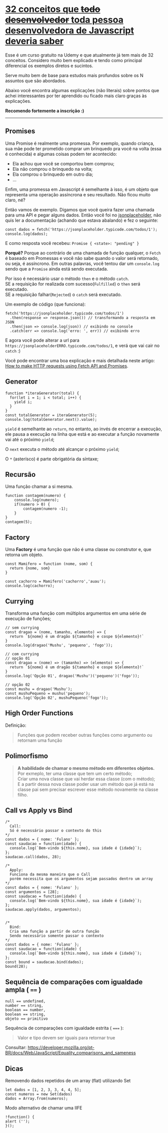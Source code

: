 # **[32 conceitos que ~~todo desenvolvedor~~ toda pessoa desenvolvedora de Javascript deveria saber](https://www.udemy.com/course/32-conceitos-todo-dev-javascript-deveria-saber/)**

Esse é um curso gratuito na Udemy e que atualmente já tem mais de 32 conceitos. Considero muito bem explicado e tendo como principal diferencial os exemplos diretos e sucintos.

Serve muito bem de base para estudos mais profundos sobre os N assuntos que são abordados.

Abaixo você encontra algumas explicações (não literais) sobre pontos que achei interessantes por ter aprendido ou ficado mais claro graças às explicações.

**Recomendo fortemente a inscrição :)**

---

##  **Promises**
Uma Promise é realmente uma promessa. Por exemplo, quando criança, sua mãe pode ter prometido comprar um brinquedo pra você na volta (essa é conhecida) e algumas coisas podem ter acontecido:

- Ela achou que você se comportou bem comprou;
- Ela não comprou o brinquedo na volta;
- Ela comprou o brinquedo em outro dia;
- ...

Enfim, uma promessa em Javascript é semelhante à isso, é um objeto que representa uma operação assíncrona e seu resultado. Não ficou muito claro, né?

Então vamos de exemplo. Digamos que você queira fazer uma chamada para uma API e pegar alguns dados. Então você foi no [jsonplaceholder](http://jsonplaceholder.typicode.com/), não quis ler a documentação (achando que estava abalando) e fez o seguinte:

```
const dados = fetch('https://jsonplaceholder.typicode.com/todos/1');
console.log(dados);
```

E como resposta você recebeu: `Promise { <state>: "pending" }`

**Porquê?** Porque ao contrário de uma chamada de função qualquer, o `Fetch` é baseado em Promessas e você não sabe quando o valor será retornado, ou seja, é assíncrono. Em outras palavras, você tentou dar um `console.log` sendo que a `Promise` ainda está sendo executada.

Por isso é necessário usar o método `then` e o método `catch`.  
SE a requisição for realizada com sucesso(`Fulfilled`) o `then` será executado.  
SE a requisição falhar(`Rejected`) o `catch` será executado.

Um exemplo de código (que funciona):

```
fetch('https://jsonplaceholder.typicode.com/todos/1')
  .then(response => response.json()) // transformando a resposta em JSON
  .then(json => console.log(json)) // exibindo no console
  .catch(err => console.log('erro: ', err)) // exibindo erro
```

E agora você pode alterar a url para `https://jsonplaceholderERRO.typicode.com/todos/1`, e verá que vai cair no `catch` :)

Você pode encontrar uma boa explicação e mais detalhada neste artigo: [How to make HTTP requests using Fetch API and Promises](https://medium.com/@armando_amador/how-to-make-http-requests-using-fetch-api-and-promises-b0ca7370a444).


##  **Generator**

```
function *iteraGenerator(total) {
  for(let i = 1; i < total; i++) {
    yield i;
  }
}
const totalGenerator = iteraGenerator(5);
console.log(totalGenerator.next().value);
```

`yield` é semelhante ao `return`, no entanto, ao invés de encerrar a execução, ele pausa a execução na linha que está e ao executar a função novamente vai até o próximo `yield`;

O `next` executa o método até alcançar o próximo `yield`;

O `*` (asterísco) é parte obrigatória da síntaxe;

## **Recursão**

Uma função chamar a si mesma.

```
function contagem(numero) {
    console.log(numero);
    if(numero > 0) {
        contagem(numero -1);
    }
}
contagem(5);
```

## **Factory**

Uma **Factory** é uma função que não é uma classe ou construtor e, que retorna um objeto.

```
const Mamifero = function (nome, som) {
  return {nome, som}
}
  
const cachorro = Mamifero('cachorro','auau');
console.log(cachorro);
```

## **Currying**

Transforma uma função com múltiplos argumentos em uma série de execução de funções;

```
// sem currying
const dragao = (nome, tamanho, elemento) => {
  return `${nome} é um dragão ${tamanho} e cospe ${elemento}!`
}
console.log(dragao('Mushu', 'pequeno', 'fogo'));
```

```
// com currying
// opção 01
const dragao = (nome) => (tamanho) => (elemento) => {
  return `${nome} é um dragão ${tamanho} e cospe ${elemento}!`
}
console.log('Opção 01', dragao('Mushu')('pequeno')('fogo'));

// opção 02
const mushu = dragao('Mushu');
const mushuPequeno = mushu('pequeno');
console.log('Opção 02', mushuPequeno('fogo'));
```


## **High Order Functions**

Definição: 

> Funções que podem receber outras funções como argumento ou retornam uma função

## **Polimorfismo**

> **A habilidade de chamar o mesmo método em diferentes objetos.**  
> Por exmeplo, ter uma classe que tem um certo método;  
> Criar uma nova classe que vai herdar essa classe (com o método);  
> E a partir dessa nova classe poder usar um método que já está na classe pai sem precisar escrever esse método novamente na classe filho.

## **Call vs Apply vs Bind**

```
/*
  Call:
  Só é necessário passar o contexto do this
*/
const dados = { nome: 'Fulano' };
const saudacao = function(idade) {
  console.log(`Bem-vindo ${this.nome}, sua idade é {idade}`);
};
saudacao.call(dados, 28);
  
/*
  Apply:
  Funciona da mesma maneira que o Call
  porém necessita que os argumentos sejam passados dentro um array
*/
const dados = { nome: 'Fulano' };
const argumentos = [28];
const saudacao = function(idade) {
  console.log(`Bem-vindo ${this.nome}, sua idade é {idade}`);
};
saudacao.apply(dados, argumentos);
  
  
/*
  Bind:
  Cria uma função a partir de outra função
  Sendo necessário somente passar o contexto
*/
const dados = { nome: 'Fulano' };
const saudacao = function(idade) {
  console.log(`Bem-vindo ${this.nome}, sua idade é {idade}`);
};
const bound = saudacao.bind(dados);
bound(28);
```



## **Sequência de comparações com igualdade ampla ( `==` )**

```
null == undefined, 
number == string, 
boolean == number, 
boolean == string, 
objeto == primitivo
```

Sequência de comparações com igualdade estrita ( `===` ):

> Valor e tipo devem ser iguais para retornar true

Consultar: https://developer.mozilla.org/pt-BR/docs/Web/JavaScript/Equality_comparisons_and_sameness


## **Dicas**

Removendo dados repetidos de um array (flat) utilizando Set

```
let dados = [1, 2, 3, 3, 4, 4, 5];
const numeros = new Set(dados)
dados = Array.from(numeros);
```

Modo alternativo de chamar uma IIFE

```
!function() {
alert ('');
}();
```


